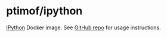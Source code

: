 # ptimof/ipython

[IPython](http://ipython.org) Docker image. See [GitHub repo](https://github.com/ptimof/docker-jupyter)
for usage instructions.
